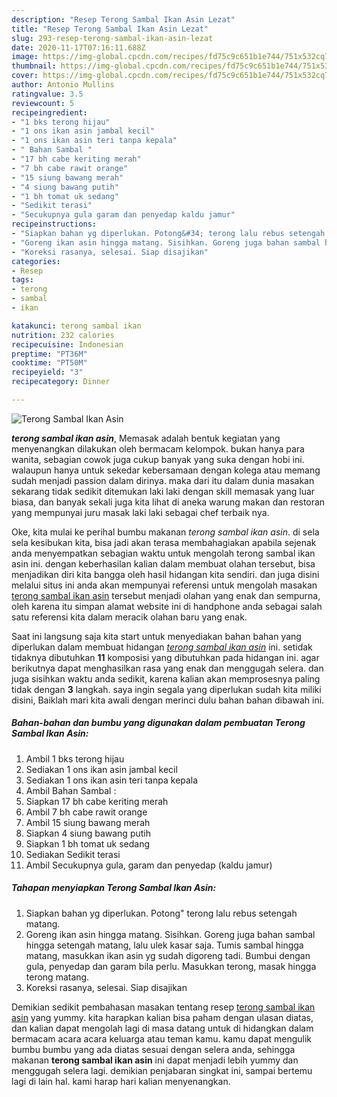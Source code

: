 ```yaml
---
description: "Resep Terong Sambal Ikan Asin Lezat"
title: "Resep Terong Sambal Ikan Asin Lezat"
slug: 293-resep-terong-sambal-ikan-asin-lezat
date: 2020-11-17T07:16:11.688Z
image: https://img-global.cpcdn.com/recipes/fd75c9c651b1e744/751x532cq70/terong-sambal-ikan-asin-foto-resep-utama.jpg
thumbnail: https://img-global.cpcdn.com/recipes/fd75c9c651b1e744/751x532cq70/terong-sambal-ikan-asin-foto-resep-utama.jpg
cover: https://img-global.cpcdn.com/recipes/fd75c9c651b1e744/751x532cq70/terong-sambal-ikan-asin-foto-resep-utama.jpg
author: Antonio Mullins
ratingvalue: 3.5
reviewcount: 5
recipeingredient:
- "1 bks terong hijau"
- "1 ons ikan asin jambal kecil"
- "1 ons ikan asin teri tanpa kepala"
- " Bahan Sambal "
- "17 bh cabe keriting merah"
- "7 bh cabe rawit orange"
- "15 siung bawang merah"
- "4 siung bawang putih"
- "1 bh tomat uk sedang"
- "Sedikit terasi"
- "Secukupnya gula garam dan penyedap kaldu jamur"
recipeinstructions:
- "Siapkan bahan yg diperlukan. Potong&#34; terong lalu rebus setengah matang."
- "Goreng ikan asin hingga matang. Sisihkan. Goreng juga bahan sambal hingga setengah matang, lalu ulek kasar saja. Tumis sambal hingga matang, masukkan ikan asin yg sudah digoreng tadi. Bumbui dengan gula, penyedap dan garam bila perlu. Masukkan terong, masak hingga terong matang."
- "Koreksi rasanya, selesai. Siap disajikan"
categories:
- Resep
tags:
- terong
- sambal
- ikan

katakunci: terong sambal ikan 
nutrition: 232 calories
recipecuisine: Indonesian
preptime: "PT36M"
cooktime: "PT50M"
recipeyield: "3"
recipecategory: Dinner

---
```



![Terong Sambal Ikan Asin](https://img-global.cpcdn.com/recipes/fd75c9c651b1e744/751x532cq70/terong-sambal-ikan-asin-foto-resep-utama.jpg)

<b><i>terong sambal ikan asin</i></b>, Memasak adalah bentuk kegiatan yang menyenangkan dilakukan oleh bermacam kelompok. bukan hanya para wanita, sebagian cowok juga cukup banyak yang suka dengan hobi ini. walaupun hanya untuk sekedar kebersamaan dengan kolega atau memang sudah menjadi passion dalam dirinya. maka dari itu dalam dunia masakan sekarang tidak sedikit ditemukan laki laki dengan skill memasak yang luar biasa, dan banyak sekali juga kita lihat di aneka warung makan dan restoran yang mempunyai juru masak laki laki sebagai chef terbaik nya.



Oke, kita mulai ke perihal bumbu makanan <i>terong sambal ikan asin</i>. di sela sela kesibukan kita, bisa jadi akan terasa membahagiakan apabila sejenak anda menyempatkan sebagian waktu untuk mengolah terong sambal ikan asin ini. dengan keberhasilan kalian dalam membuat olahan tersebut, bisa menjadikan diri kita bangga oleh hasil hidangan kita sendiri. dan juga disini melalui situs ini anda akan mempunyai referensi untuk mengolah masakan <u>terong sambal ikan asin</u> tersebut menjadi olahan yang enak dan sempurna, oleh karena itu simpan alamat website ini di handphone anda sebagai salah satu referensi kita dalam meracik olahan baru yang enak.


Saat ini langsung saja kita start untuk menyediakan bahan bahan yang diperlukan dalam membuat hidangan <u><i>terong sambal ikan asin</i></u> ini. setidak tidaknya dibutuhkan <b>11</b> komposisi yang dibutuhkan pada hidangan ini. agar berikutnya dapat menghasilkan rasa yang enak dan menggugah selera. dan juga sisihkan waktu anda sedikit, karena kalian akan memprosesnya paling tidak dengan <b>3</b> langkah. saya ingin segala yang diperlukan sudah kita miliki disini, Baiklah mari kita awali dengan merinci dulu bahan bahan dibawah ini.

<!--inarticleads1-->

##### Bahan-bahan dan bumbu yang digunakan dalam pembuatan Terong Sambal Ikan Asin:

1. Ambil 1 bks terong hijau
1. Sediakan 1 ons ikan asin jambal kecil
1. Sediakan 1 ons ikan asin teri tanpa kepala
1. Ambil  Bahan Sambal :
1. Siapkan 17 bh cabe keriting merah
1. Ambil 7 bh cabe rawit orange
1. Ambil 15 siung bawang merah
1. Siapkan 4 siung bawang putih
1. Siapkan 1 bh tomat uk sedang
1. Sediakan Sedikit terasi
1. Ambil Secukupnya gula, garam dan penyedap (kaldu jamur)




<!--inarticleads2-->

##### Tahapan menyiapkan Terong Sambal Ikan Asin:

1. Siapkan bahan yg diperlukan. Potong&#34; terong lalu rebus setengah matang.
1. Goreng ikan asin hingga matang. Sisihkan. Goreng juga bahan sambal hingga setengah matang, lalu ulek kasar saja. Tumis sambal hingga matang, masukkan ikan asin yg sudah digoreng tadi. Bumbui dengan gula, penyedap dan garam bila perlu. Masukkan terong, masak hingga terong matang.
1. Koreksi rasanya, selesai. Siap disajikan




Demikian sedikit pembahasan masakan tentang resep <u>terong sambal ikan asin</u> yang yummy. kita harapkan kalian bisa paham dengan ulasan diatas, dan kalian dapat mengolah lagi di masa datang untuk di hidangkan dalam bermacam acara acara keluarga atau teman kamu. kamu dapat mengulik bumbu bumbu yang ada diatas sesuai dengan selera anda, sehingga makanan <b>terong sambal ikan asin</b> ini dapat menjadi lebih yummy dan menggugah selera lagi. demikian penjabaran singkat ini, sampai bertemu lagi di lain hal. kami harap hari kalian menyenangkan.
